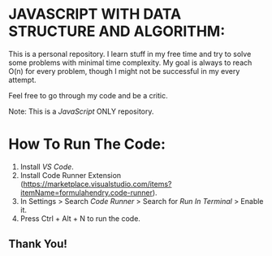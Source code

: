 JAVASCRIPT WITH DATA STRUCTURE AND ALGORITHM:
=============================================

This is a personal repository.
I learn stuff in my free time and try to solve some problems with minimal time complexity.
My goal is always to reach O(n) for every problem, though I might not be successful in my every attempt.

Feel free to go through my code and be a critic.

Note: This is a *JavaScript* ONLY repository.


How To Run The Code:
====================
1. Install *VS Code*.
2. Install Code Runner Extension (https://marketplace.visualstudio.com/items?itemName=formulahendry.code-runner).
3. In Settings > Search *Code Runner* > Search for *Run In Terminal* > Enable it.
4. Press Ctrl + Alt + N to run the code.


Thank You!
-----------
